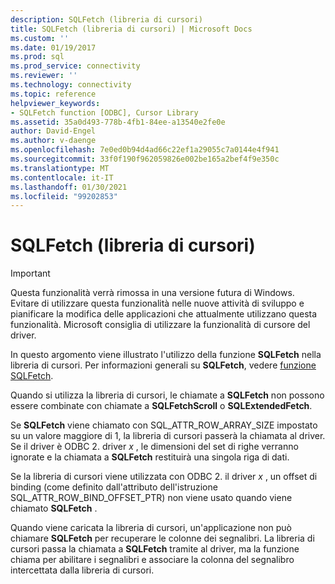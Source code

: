 ```yaml
---
description: SQLFetch (libreria di cursori)
title: SQLFetch (libreria di cursori) | Microsoft Docs
ms.custom: ''
ms.date: 01/19/2017
ms.prod: sql
ms.prod_service: connectivity
ms.reviewer: ''
ms.technology: connectivity
ms.topic: reference
helpviewer_keywords:
- SQLFetch function [ODBC], Cursor Library
ms.assetid: 35a0d493-778b-4fb1-84ee-a13540e2fe0e
author: David-Engel
ms.author: v-daenge
ms.openlocfilehash: 7e0ed0b94d4ad66c22ef1a29055c7a0144e4f941
ms.sourcegitcommit: 33f0f190f962059826e002be165a2bef4f9e350c
ms.translationtype: MT
ms.contentlocale: it-IT
ms.lasthandoff: 01/30/2021
ms.locfileid: "99202853"
---
```

# <a name="sqlfetch-cursor-library"></a>SQLFetch (libreria di cursori)
> [!IMPORTANT]  
>  Questa funzionalità verrà rimossa in una versione futura di Windows. Evitare di utilizzare questa funzionalità nelle nuove attività di sviluppo e pianificare la modifica delle applicazioni che attualmente utilizzano questa funzionalità. Microsoft consiglia di utilizzare la funzionalità di cursore del driver.  
  
 In questo argomento viene illustrato l'utilizzo della funzione **SQLFetch** nella libreria di cursori. Per informazioni generali su **SQLFetch**, vedere [funzione SQLFetch](../../../odbc/reference/syntax/sqlfetch-function.md).  
  
 Quando si utilizza la libreria di cursori, le chiamate a **SQLFetch** non possono essere combinate con chiamate a **SQLFetchScroll** o **SQLExtendedFetch**.  
  
 Se **SQLFetch** viene chiamato con SQL_ATTR_ROW_ARRAY_SIZE impostato su un valore maggiore di 1, la libreria di cursori passerà la chiamata al driver. Se il driver è ODBC 2. driver *x* , le dimensioni del set di righe verranno ignorate e la chiamata a **SQLFetch** restituirà una singola riga di dati.  
  
 Se la libreria di cursori viene utilizzata con ODBC 2. il driver *x* , un offset di binding (come definito dall'attributo dell'istruzione SQL_ATTR_ROW_BIND_OFFSET_PTR) non viene usato quando viene chiamato **SQLFetch** .  
  
 Quando viene caricata la libreria di cursori, un'applicazione non può chiamare **SQLFetch** per recuperare le colonne dei segnalibri. La libreria di cursori passa la chiamata a **SQLFetch** tramite al driver, ma la funzione chiama per abilitare i segnalibri e associare la colonna del segnalibro intercettata dalla libreria di cursori.
